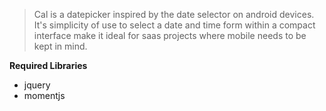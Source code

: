 <blockquote>
Cal is a datepicker inspired by the date selector on android devices. It's simplicity of use to select a date and time form within a compact interface make it ideal for saas projects where mobile needs to be kept in mind.
</blockquote>
<b>Required Libraries</b>
<ul>
<li>jquery</li>
<li>momentjs</li>
<ul>
